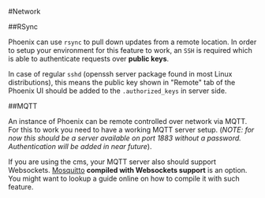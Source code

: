 #Network

##RSync

Phoenix can use `rsync` to pull down updates from a remote location. In order to setup your environment for this feature to work, an `SSH` is required which is able to authenticate requests over **public keys**.

In case of regular `sshd` (openssh server package found in most Linux distributions), this means the public key shown in "Remote" tab of the Phoenix UI should be added to the `.authorized_keys` in server side.

##MQTT

An instance of Phoenix can be remote controlled over network via MQTT. For this to work you need to have a working MQTT server setup. (*NOTE: for now this should be a server available on port 1883 without a password. Authentication will be added in near future*).

If you are using the cms, your MQTT server also should support Websockets. [Mosquitto](http://mosquitto.org/) **compiled with Websockets support** is an option. You might want to lookup a guide online on how to compile it with such feature.

